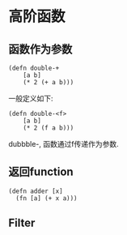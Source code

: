 # 高阶函数
## 函数作为参数
```
(defn double-+
    [a b]
    (* 2 (+ a b)))

```
一般定义如下:
````$xslt
(defn double-<f>
    [a b]
    (* 2 (f a b)))
````
dubbble-, 函数通过f传递作为参数.

## 返回function
```$xslt
(defn adder [x]
  (fn [a] (+ x a)))
```

## Filter

